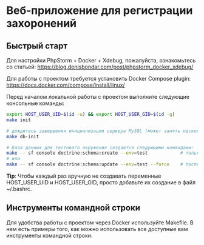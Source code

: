 
# Веб-приложение для регистрации захоронений

Быстрый старт
-------------

Для настройки PhpStorm + Docker + Xdebug, пожалуйста, ознакомьтесь со статьей: <https://blog.denisbondar.com/post/phpstorm_docker_xdebug/>

Для работы с проектом требуется установить Docker Compose plugin: <https://docs.docker.com/compose/install/linux/>

Перед началом локальной работы с проектом выполните следующие консольные команды:
```bash
export HOST_USER_UID=$(id -u) && export HOST_USER_GID=$(id -g)
make init

# дождитесь завершения инициализации сервера MySQL (может занять несколько минут), после чего выполните команды:
make db-init

# база данных для тестового окружения создается следующими командами:
make -- sf console doctrine:schema:create --env=test            # только после первоначальной инициализации
# или
make -- sf console doctrine:schema:update --env=test --force    # после добавления миграций
```
**Tip**: Чтобы каждый раз вручную не создавать переменные HOST_USER_UID и HOST_USER_GID, просто добавьте их создание в файл ~/.bashrc.

Инструменты командной строки
----------------------------

Для удобства работы с проектом через Docker используйте Makefile. В нем есть примеры того, как можно использовать все доступные вам инструменты командной строки.
